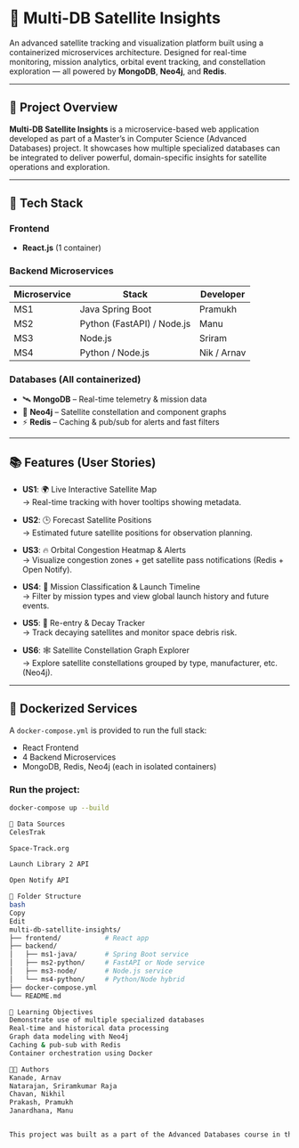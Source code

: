 # 🌌 Multi-DB Satellite Insights

An advanced satellite tracking and visualization platform built using a containerized microservices architecture. Designed for real-time monitoring, mission analytics, orbital event tracking, and constellation exploration — all powered by **MongoDB**, **Neo4j**, and **Redis**.

---

## 🚀 Project Overview

**Multi-DB Satellite Insights** is a microservice-based web application developed as part of a Master’s in Computer Science (Advanced Databases) project. It showcases how multiple specialized databases can be integrated to deliver powerful, domain-specific insights for satellite operations and exploration.

---

## 🧩 Tech Stack

### Frontend
- **React.js** (1 container)

### Backend Microservices
| Microservice | Stack                  | Developer   |
|--------------|------------------------|-------------|
| MS1          | Java Spring Boot       | Pramukh     |
| MS2          | Python (FastAPI) / Node.js | Manu    |
| MS3          | Node.js                | Sriram      |
| MS4          | Python / Node.js       | Nik / Arnav |

### Databases (All containerized)
- 🛰️ **MongoDB** – Real-time telemetry & mission data
- 🧠 **Neo4j** – Satellite constellation and component graphs
- ⚡ **Redis** – Caching & pub/sub for alerts and fast filters

---

## 📚 Features (User Stories)

- **US1**: 🌍 Live Interactive Satellite Map  
  → Real-time tracking with hover tooltips showing metadata.

- **US2**: 🕒 Forecast Satellite Positions  
  → Estimated future satellite positions for observation planning.

- **US3**: 🔥 Orbital Congestion Heatmap & Alerts  
  → Visualize congestion zones + get satellite pass notifications (Redis + Open Notify).

- **US4**: 🚀 Mission Classification & Launch Timeline  
  → Filter by mission types and view global launch history and future events.

- **US5**: 🧾 Re-entry & Decay Tracker  
  → Track decaying satellites and monitor space debris risk.

- **US6**: 🕸️ Satellite Constellation Graph Explorer  
  → Explore satellite constellations grouped by type, manufacturer, etc. (Neo4j).

---

## 🐳 Dockerized Services

A `docker-compose.yml` is provided to run the full stack:
- React Frontend
- 4 Backend Microservices
- MongoDB, Redis, Neo4j (each in isolated containers)

### Run the project:
```bash
docker-compose up --build

📡 Data Sources
CelesTrak

Space-Track.org

Launch Library 2 API

Open Notify API

📂 Folder Structure
bash
Copy
Edit
multi-db-satellite-insights/
├── frontend/           # React app
├── backend/
│   ├── ms1-java/       # Spring Boot service
│   ├── ms2-python/     # FastAPI or Node service
│   ├── ms3-node/       # Node.js service
│   └── ms4-python/     # Python/Node hybrid
├── docker-compose.yml
└── README.md

🧠 Learning Objectives
Demonstrate use of multiple specialized databases
Real-time and historical data processing
Graph data modeling with Neo4j
Caching & pub-sub with Redis
Container orchestration using Docker

👨‍💻 Authors
Kanade, Arnav 
Natarajan, Sriramkumar Raja  
Chavan, Nikhil  
Prakash, Pramukh  
Janardhana, Manu 


This project was built as a part of the Advanced Databases course in the MSc Computer Science program.

